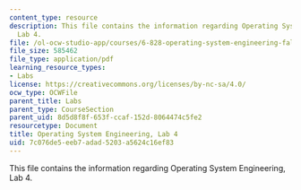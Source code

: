 ```yaml
---
content_type: resource
description: This file contains the information regarding Operating System Engineering,
  Lab 4.
file: /ol-ocw-studio-app/courses/6-828-operating-system-engineering-fall-2012/7c076de5eeb7adad5203a5624c16ef83_MIT6_828F12_lab4.pdf
file_size: 585462
file_type: application/pdf
learning_resource_types:
- Labs
license: https://creativecommons.org/licenses/by-nc-sa/4.0/
ocw_type: OCWFile
parent_title: Labs
parent_type: CourseSection
parent_uid: 8d5d8f8f-653f-ccaf-152d-8064474c5fe2
resourcetype: Document
title: Operating System Engineering, Lab 4
uid: 7c076de5-eeb7-adad-5203-a5624c16ef83
---
```

This file contains the information regarding Operating System Engineering, Lab 4.